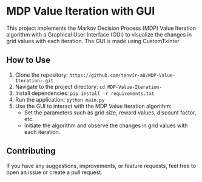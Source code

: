# MDP Value Iteration with GUI

This project implements the Markov Decision Process (MDP) Value Iteration algorithm with a Graphical User Interface (GUI) to visualize the changes in grid values with each iteration. The GUI is made using CustomTkinter

## How to Use

1. Clone the repository: `https://github.com/tanvir-a0/MDP-Value-Iteration-.git`
2. Navigate to the project directory: `cd MDP-Value-Iteration-`
3. Install dependencies: `pip install -r requirements.txt`
4. Run the application: `python main.py`
5. Use the GUI to interact with the MDP Value Iteration algorithm:
   - Set the parameters such as grid size, reward values, discount factor, etc.
   - Initiate the algorithm and observe the changes in grid values with each iteration.


## Contributing
If you have any suggestions, improvements, or feature requests, feel free to open an issue or create a pull request.
